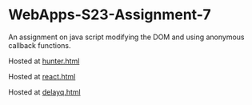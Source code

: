 # WebApps-S23-Assignment-7
An assignment on java script modifying the DOM and using anonymous callback functions.

Hosted at [hunter.html](https://44-563-web-apps-s23.github.io/44563-webapps-s23-assignment7-sravanthit1/hunter.html)

Hosted at [react.html](https://44-563-web-apps-s23.github.io/44563-webapps-s23-assignment7-sravanthit1/react.html)

Hosted at [delayq.html](https://44-563-web-apps-s23.github.io/44563-webapps-s23-assignment7-sravanthit1/delayq.html)

